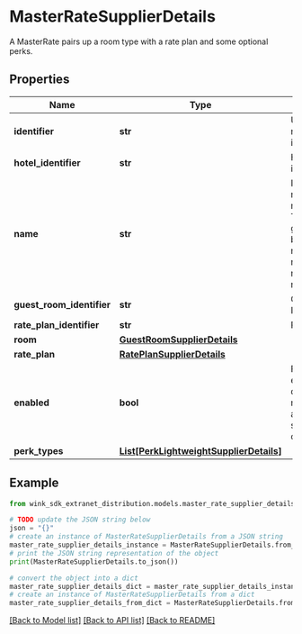 # MasterRateSupplierDetails

A MasterRate pairs up a room type with a rate plan and some optional perks.

## Properties

Name | Type | Description | Notes
------------ | ------------- | ------------- | -------------
**identifier** | **str** | Unique record identifier | [optional] 
**hotel_identifier** | **str** | Hotel identifier. | [optional] 
**name** | **str** | Internal name of master rate. The name is generated by guest room and rate plan names respectively. | [optional] [readonly] 
**guest_room_identifier** | **str** | Guest room ID | 
**rate_plan_identifier** | **str** | Rate plan ID | 
**room** | [**GuestRoomSupplierDetails**](GuestRoomSupplierDetails.md) |  | [optional] 
**rate_plan** | [**RatePlanSupplierDetails**](RatePlanSupplierDetails.md) |  | [optional] 
**enabled** | **bool** | Flag to enable / disable master rate across all sales channels | [default to True]
**perk_types** | [**List[PerkLightweightSupplierDetails]**](PerkLightweightSupplierDetails.md) |  | [optional] 

## Example

```python
from wink_sdk_extranet_distribution.models.master_rate_supplier_details import MasterRateSupplierDetails

# TODO update the JSON string below
json = "{}"
# create an instance of MasterRateSupplierDetails from a JSON string
master_rate_supplier_details_instance = MasterRateSupplierDetails.from_json(json)
# print the JSON string representation of the object
print(MasterRateSupplierDetails.to_json())

# convert the object into a dict
master_rate_supplier_details_dict = master_rate_supplier_details_instance.to_dict()
# create an instance of MasterRateSupplierDetails from a dict
master_rate_supplier_details_from_dict = MasterRateSupplierDetails.from_dict(master_rate_supplier_details_dict)
```
[[Back to Model list]](../README.md#documentation-for-models) [[Back to API list]](../README.md#documentation-for-api-endpoints) [[Back to README]](../README.md)


